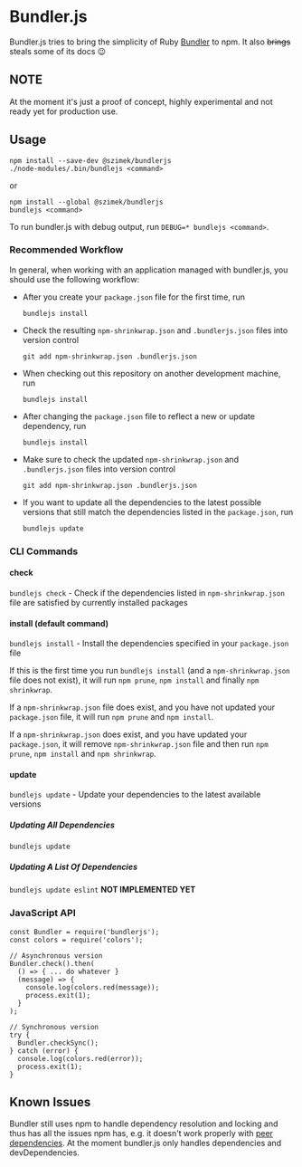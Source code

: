 Bundler.js
==============================
Bundler.js tries to bring the simplicity of Ruby [Bundler](https://bundler.io) to npm. It also <del>brings</del> steals some of its docs :wink:

## NOTE
At the moment it's just a proof of concept, highly experimental and not ready yet for production use.

## Usage
```
npm install --save-dev @szimek/bundlerjs
./node-modules/.bin/bundlejs <command>
```
or
```
npm install --global @szimek/bundlerjs
bundlejs <command>
```

To run bundler.js with debug output, run `DEBUG=* bundlejs <command>`.

### Recommended Workflow
In general, when working with an application managed with bundler.js, you should use the following workflow:

* After you create your `package.json` file for the first time, run

  `bundlejs install`

* Check the resulting `npm-shrinkwrap.json` and `.bundlerjs.json` files into version control

  `git add npm-shrinkwrap.json .bundlerjs.json`

* When checking out this repository on another development machine, run

  `bundlejs install`

* After changing the `package.json` file to reflect a new or update dependency, run

  `bundlejs install`

* Make sure to check the updated `npm-shrinkwrap.json` and `.bundlerjs.json` files into version control

  `git add npm-shrinkwrap.json .bundlerjs.json`

* If you want to update all the dependencies to the latest possible versions that still match the dependencies listed in the `package.json`, run

  `bundlejs update`

### CLI Commands
#### check
`bundlejs check` - Check if the dependencies listed in `npm-shrinkwrap.json` file are satisfied by currently installed packages

#### install (default command)
`bundlejs install` - Install the dependencies specified in your `package.json` file

If this is the first time you run `bundlejs install` (and a `npm-shrinkwrap.json` file does not exist), it will run `npm prune`, `npm install` and finally `npm shrinkwrap`.

If a `npm-shrinkwrap.json` file does exist, and you have not updated your `package.json` file, it will run `npm prune` and `npm install`.

If a `npm-shrinkwrap.json` does exist, and you have updated your `package.json`, it will remove `npm-shrinkwrap.json` file and then run `npm prune`, `npm install` and `npm shrinkwrap`.

#### update
`bundlejs update` - Update your dependencies to the latest available versions
##### Updating All Dependencies
`bundlejs update`
##### Updating A List Of Dependencies
`bundlejs update eslint` __NOT IMPLEMENTED YET__

### JavaScript API
```
const Bundler = require('bundlerjs');
const colors = require('colors');

// Asynchronous version
Bundler.check().then(
  () => { ... do whatever }
  (message) => {
    console.log(colors.red(message));
    process.exit(1);
  }
);

// Synchronous version
try {
  Bundler.checkSync();
} catch (error) {
  console.log(colors.red(error));
  process.exit(1);
}
```

## Known Issues
Bundler still uses npm to handle dependency resolution and locking and thus has all the issues npm has, e.g. it doesn't work properly with [peer dependencies](https://github.com/npm/npm/issues/12909). At the moment bundler.js only handles dependencies and devDependencies.
